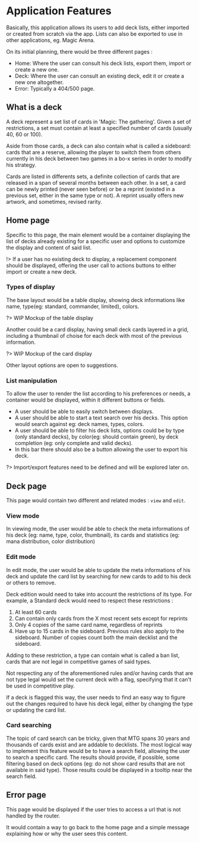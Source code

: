 # Application Features

Basically, this application allows its users to add deck lists, either imported or created from scratch via the app. Lists can also be exported to use in other applications, eg. Magic Arena.

On its initial planning, there would be three different pages :

- Home: Where the user can consult his deck lists, export them, import or create a new one.
- Deck: Where the user can consult an existing deck, edit it or create a new one altogether.
- Error: Typically a 404/500 page.

## What is a deck

A deck represent a set list of cards in 'Magic: The gathering'. Given a set of restrictions, a set must contain at least a specified number of cards (usually 40, 60 or 100).

Aside from those cards, a deck can also contain what is called a sideboard: cards that are a reserve, allowing the player to switch them from others currently in his deck between two games in a bo-x series in order to modify his strategy.

Cards are listed in differents sets, a definite collection of cards that are released in a span of several months between each other. In a set, a card can be newly printed (never seen before) or be a reprint (existed in a previous set, either in the same type or not). A reprint usually offers new artwork, and sometimes, revised rarity.

## Home page

Specific to this page, the main element would be a container displaying the list of decks already existing for a specific user and options to customize the display and content of said list.

!> If a user has no existing deck to display, a replacement component should be displayed, offering the user call to actions buttons to either import or create a new deck.

### Types of display

The base layout would be a table display, showing deck informations like name, type(eg: standard, commander, limited), colors.

?> WIP Mockup of the table display

Another could be a card display, having small deck cards layered in a grid, including a thumbnail of choise for each deck with most of the previous information.

?> WIP Mockup of the card display

Other layout options are open to suggestions.

### List manipulation

To allow the user to render the list according to his preferences or needs, a container would be displayed, within it different buttons or fields.

- A user should be able to easily switch between displays.
- A user should be able to start a text search over his decks. This option would search against eg: deck names, types, colors.
- A user should be able to filter his deck lists, options could be by type (only standard decks), by color(eg: should contain green), by deck completion (eg: only complete and valid decks).
- In this bar there should also be a button allowing the user to export his deck.

?> Import/export features need to be defined and will be explored later on.

## Deck page

This page would contain two different and related modes : `view` and `edit`.

### View mode

In viewing mode, the user would be able to check the meta informations of his deck (eg: name, type, color, thumbnail), its cards and statistics (eg: mana distribution, color distribution)

### Edit mode

In edit mode, the user would be able to update the meta informations of his deck and update the card list by searching for new cards to add to his deck or others to remove.

Deck edition would need to take into account the restrictions of its type. For example, a Standard deck would need to respect these restrictions :

1. At least 60 cards
2. Can contain only cards from the X most recent sets except for reprints
3. Only 4 copies of the same card name, regardless of reprints
4. Have up to 15 cards in the sideboard. Previous rules also apply to the sideboard. Number of copies count both the main decklist and the sideboard.

Adding to these restriction, a type can contain what is called a ban list, cards that are not legal in competitive games of said types.

Not respecting any of the aforementioned rules and/or having cards that are not type legal would set the current deck with a flag, specifying that it can't be used in competitive play.

If a deck is flagged this way, the user needs to find an easy way to figure out the changes required to have his deck legal, either by changing the type or updating the card list.

### Card searching

The topic of card search can be tricky, given that MTG spans 30 years and thousands of cards exist and are addable to decklists. The most logical way to implement this feature would be to have a search field, allowing the user to search a specific card. The results should provide, if possible, some filtering based on deck options (eg: do not show card results that are not available in said type). Those results could be displayed in a tooltip near the search field.

## Error page

This page would be displayed if the user tries to access a url that is not handled by the router.

It would contain a way to go back to the home page and a simple message explaining how or why the user sees this content.

